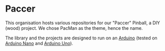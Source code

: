 # Paccer

This organisation hosts various repositories for our "Paccer" Pinball, a DIY (wood) project. We chose PacMan as the theme, hence the name.

The library and the projects are designed to run on an [Arduino](https://www.arduino.cc/) (tested on [Arduino Nano](http://store.arduino.cc/products/arduino-nano) and [Arduino Uno](http://store.arduino.cc/products/arduino-uno-rev3)).
